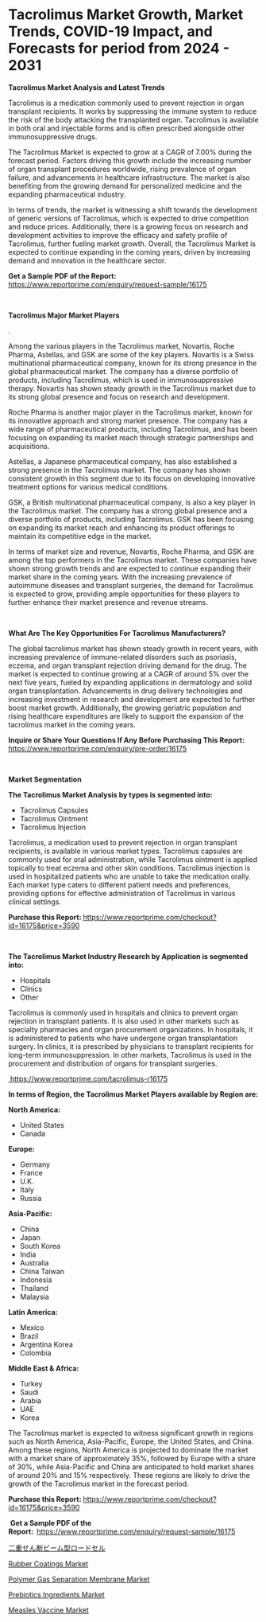 <p><h1>Tacrolimus Market Growth, Market Trends, COVID-19 Impact, and Forecasts for period from 2024 - 2031</h1></p><p><strong>Tacrolimus Market Analysis and Latest Trends</strong></p>
<p><p>Tacrolimus is a medication commonly used to prevent rejection in organ transplant recipients. It works by suppressing the immune system to reduce the risk of the body attacking the transplanted organ. Tacrolimus is available in both oral and injectable forms and is often prescribed alongside other immunosuppressive drugs.</p><p>The Tacrolimus Market is expected to grow at a CAGR of 7.00% during the forecast period. Factors driving this growth include the increasing number of organ transplant procedures worldwide, rising prevalence of organ failure, and advancements in healthcare infrastructure. The market is also benefiting from the growing demand for personalized medicine and the expanding pharmaceutical industry.</p><p>In terms of trends, the market is witnessing a shift towards the development of generic versions of Tacrolimus, which is expected to drive competition and reduce prices. Additionally, there is a growing focus on research and development activities to improve the efficacy and safety profile of Tacrolimus, further fueling market growth. Overall, the Tacrolimus Market is expected to continue expanding in the coming years, driven by increasing demand and innovation in the healthcare sector.</p></p>
<p><strong>Get a Sample PDF of the Report:&nbsp;</strong> <a href="https://www.reportprime.com/enquiry/request-sample/16175">https://www.reportprime.com/enquiry/request-sample/16175</a></p>
<p>&nbsp;</p>
<p><strong>Tacrolimus Major Market Players</strong></p>
<p><p>.</p><p>Among the various players in the Tacrolimus market, Novartis, Roche Pharma, Astellas, and GSK are some of the key players. Novartis is a Swiss multinational pharmaceutical company, known for its strong presence in the global pharmaceutical market. The company has a diverse portfolio of products, including Tacrolimus, which is used in immunosuppressive therapy. Novartis has shown steady growth in the Tacrolimus market due to its strong global presence and focus on research and development.</p><p>Roche Pharma is another major player in the Tacrolimus market, known for its innovative approach and strong market presence. The company has a wide range of pharmaceutical products, including Tacrolimus, and has been focusing on expanding its market reach through strategic partnerships and acquisitions.</p><p>Astellas, a Japanese pharmaceutical company, has also established a strong presence in the Tacrolimus market. The company has shown consistent growth in this segment due to its focus on developing innovative treatment options for various medical conditions.</p><p>GSK, a British multinational pharmaceutical company, is also a key player in the Tacrolimus market. The company has a strong global presence and a diverse portfolio of products, including Tacrolimus. GSK has been focusing on expanding its market reach and enhancing its product offerings to maintain its competitive edge in the market.</p><p>In terms of market size and revenue, Novartis, Roche Pharma, and GSK are among the top performers in the Tacrolimus market. These companies have shown strong growth trends and are expected to continue expanding their market share in the coming years. With the increasing prevalence of autoimmune diseases and transplant surgeries, the demand for Tacrolimus is expected to grow, providing ample opportunities for these players to further enhance their market presence and revenue streams.</p></p>
<p>&nbsp;</p>
<p><strong>What Are The Key Opportunities For Tacrolimus Manufacturers?</strong></p>
<p><p>The global tacrolimus market has shown steady growth in recent years, with increasing prevalence of immune-related disorders such as psoriasis, eczema, and organ transplant rejection driving demand for the drug. The market is expected to continue growing at a CAGR of around 5% over the next five years, fueled by expanding applications in dermatology and solid organ transplantation. Advancements in drug delivery technologies and increasing investment in research and development are expected to further boost market growth. Additionally, the growing geriatric population and rising healthcare expenditures are likely to support the expansion of the tacrolimus market in the coming years.</p></p>
<p><strong>Inquire or Share Your Questions If Any Before Purchasing This Report:</strong> <a href="https://www.reportprime.com/enquiry/pre-order/16175">https://www.reportprime.com/enquiry/pre-order/16175</a></p>
<p>&nbsp;</p>
<p><strong>Market Segmentation</strong></p>
<p><strong>The Tacrolimus Market Analysis by types is segmented into:</strong></p>
<p><ul><li>Tacrolimus Capsules</li><li>Tacrolimus Ointment</li><li>Tacrolimus Injection</li></ul></p>
<p><p>Tacrolimus, a medication used to prevent rejection in organ transplant recipients, is available in various market types. Tacrolimus capsules are commonly used for oral administration, while Tacrolimus ointment is applied topically to treat eczema and other skin conditions. Tacrolimus injection is used in hospitalized patients who are unable to take the medication orally. Each market type caters to different patient needs and preferences, providing options for effective administration of Tacrolimus in various clinical settings.</p></p>
<p><strong>Purchase this Report:&nbsp;</strong><a href="https://www.reportprime.com/checkout?id=16175&price=3590">https://www.reportprime.com/checkout?id=16175&price=3590</a></p>
<p>&nbsp;</p>
<p><strong>The Tacrolimus Market Industry Research by Application is segmented into:</strong></p>
<p><ul><li>Hospitals</li><li>Clinics</li><li>Other</li></ul></p>
<p><p>Tacrolimus is commonly used in hospitals and clinics to prevent organ rejection in transplant patients. It is also used in other markets such as specialty pharmacies and organ procurement organizations. In hospitals, it is administered to patients who have undergone organ transplantation surgery. In clinics, it is prescribed by physicians to transplant recipients for long-term immunosuppression. In other markets, Tacrolimus is used in the procurement and distribution of organs for transplant surgeries.</p></p>
<p><a href="https://www.reportprime.com/tacrolimus-r16175">&nbsp;https://www.reportprime.com/tacrolimus-r16175</a></p>
<p><strong>In terms of Region, the Tacrolimus Market Players available by Region are:</strong></p>
<p>
    <p> <strong> North America: </strong>
        <ul>
            <li>United States</li>
            <li>Canada</li>
        </ul>
        </p> 
    <p> <strong> Europe: </strong>
        <ul>
            <li>Germany</li>
            <li>France</li>
            <li>U.K.</li>
            <li>Italy</li>
            <li>Russia</li>
        </ul>
        </p> 
    <p> <strong> Asia-Pacific: </strong>
        <ul>
            <li>China</li>
            <li>Japan</li>
            <li>South Korea</li>
            <li>India</li>
            <li>Australia</li>
            <li>China Taiwan</li>
            <li>Indonesia</li>
            <li>Thailand</li>
            <li>Malaysia</li>
        </ul>
        </p> 
    <p> <strong> Latin America: </strong>
        <ul>
            <li>Mexico</li>
            <li>Brazil</li>
            <li>Argentina Korea</li>
            <li>Colombia</li>
        </ul>
        </p> 
    <p> <strong> Middle East & Africa: </strong>
        <ul>
            <li>Turkey</li>
            <li>Saudi</li>
            <li>Arabia</li>
            <li>UAE</li>
            <li>Korea</li>
        </ul>
    </p>
    </p>
<p><p>The Tacrolimus market is expected to witness significant growth in regions such as North America, Asia-Pacific, Europe, the United States, and China. Among these regions, North America is projected to dominate the market with a market share of approximately 35%, followed by Europe with a share of 30%, while Asia-Pacific and China are anticipated to hold market shares of around 20% and 15% respectively. These regions are likely to drive the growth of the Tacrolimus market in the forecast period.</p></p>
<p><strong>Purchase this Report: </strong><a href="https://www.reportprime.com/checkout?id=16175&price=3590">https://www.reportprime.com/checkout?id=16175&price=3590</a></p>
<p>&nbsp;<strong>Get a Sample PDF of the Report:&nbsp;&nbsp;</strong><a href="https://www.reportprime.com/enquiry/request-sample/16175">https://www.reportprime.com/enquiry/request-sample/16175</a></p>
<p><strong></strong></p>
<p><p><a href="https://github.com/mohamedbakry57/Market-Research-Report-List-3/blob/main/865704125895.md">二重せん断ビーム型ロードセル</a></p><p><a href="https://issuu.com/reportprime-2/docs/rubber-coatings-market-size-2030.pptx">Rubber Coatings Market</a></p><p><a href="https://www.linkedin.com/pulse/polymer-gas-separation-membrane-market-analysis-examines-its-scdhc?trackingId=wCtCmLYdCzEUHYD3u7ARwA%3D%3D">Polymer Gas Separation Membrane Market</a></p><p><a href="https://github.com/shotows/Market-Research-Report-List-2/blob/main/prebiotics-ingredients-market.md">Prebiotics Ingredients Market</a></p><p><a href="https://github.com/beatblasta/Market-Research-Report-List-2/blob/main/measles-vaccine-market.md">Measles Vaccine Market</a></p></p>